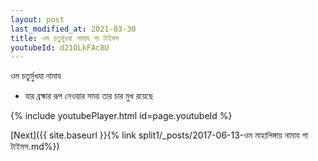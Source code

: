 ```yaml
---
layout: post
last_modified_at: 2021-03-30
title: ওম চতুর্মুখযা নামায গা টাইমস
youtubeId: d21OLkFAc8U
---
```

 
 
 ওম চতুর্মুখযা নামায  
 
 -  যার ব্রহ্মার রূপ নেওয়ার সময় তার চার মুখ রয়েছে 
 
  
 
  
 
 
 
 
 
 


{% include youtubePlayer.html id=page.youtubeId %}
 
[Next]({{ site.baseurl }}{% link  split1/_posts/2017-06-13-ওম মাহালিঙ্গায় নামায গা টাইমস.md%})
 
